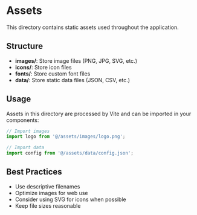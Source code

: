 # Assets

This directory contains static assets used throughout the application.

## Structure

- **images/**: Store image files (PNG, JPG, SVG, etc.)
- **icons/**: Store icon files
- **fonts/**: Store custom font files
- **data/**: Store static data files (JSON, CSV, etc.)

## Usage

Assets in this directory are processed by Vite and can be imported in your components:

```typescript
// Import images
import logo from '@/assets/images/logo.png';

// Import data
import config from '@/assets/data/config.json';
```

## Best Practices

- Use descriptive filenames
- Optimize images for web use
- Consider using SVG for icons when possible
- Keep file sizes reasonable
